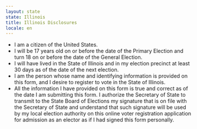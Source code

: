 ```yaml
---
layout: state
state: Illinois
title: Illinois Disclosures
locale: en
---
```


* I am a citizen of the United States.
* I will be 17 years old on or before the date of the Primary Election and turn 18 on or before the date of the General Election.
* I will have lived in the State of Illinois and in my election precinct at least 30 days as of the date of the next election.
* I am the person whose name and identifying information is provided on this form, and I desire to register to vote in the State of Illinois.
* All the information I have provided on this form is true and correct as of the date I am submitting this form.
I authorize the Secretary of State to transmit to the State Board of Elections my signature that is on file with the Secretary of State and understand that such signature will be used by my local election authority on this online voter registration application for admission as an elector as if I had signed this form personally.

